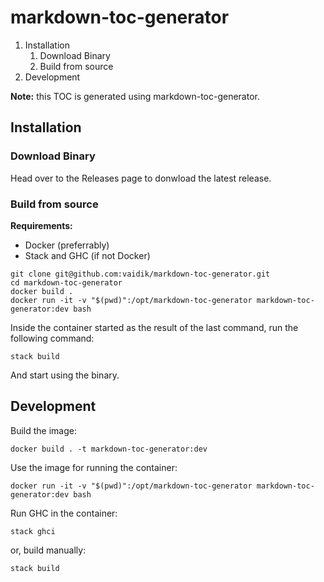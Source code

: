# markdown-toc-generator

<!-- TOC -->

1.  Installation
    1.  Download Binary
    2.  Build from source
2.  Development

**Note:** this TOC is generated using markdown-toc-generator.

<!-- TOC END -->

## Installation

### Download Binary

Head over to the Releases page to donwload the latest release.

### Build from source

**Requirements:**

  - Docker (preferrably)
  - Stack and GHC (if not Docker)

<!-- end list -->

    git clone git@github.com:vaidik/markdown-toc-generator.git
    cd markdown-toc-generator
    docker build .
    docker run -it -v "$(pwd)":/opt/markdown-toc-generator markdown-toc-generator:dev bash

Inside the container started as the result of the last command, run the following
command:

    stack build

And start using the binary.

## Development

Build the image:

    docker build . -t markdown-toc-generator:dev

Use the image for running the container:

    docker run -it -v "$(pwd)":/opt/markdown-toc-generator markdown-toc-generator:dev bash

Run GHC in the container:

    stack ghci

or, build manually:

    stack build
